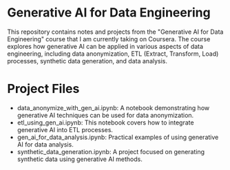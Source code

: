 # Generative AI for Data Engineering
This repository contains notes and projects from the "Generative AI for Data Engineering" course that I am currently taking on Coursera. The course explores how generative AI can be applied in various aspects of data engineering, including data anonymization, ETL (Extract, Transform, Load) processes, synthetic data generation, and data analysis.

# Project Files
* data_anonymize_with_gen_ai.ipynb: A notebook demonstrating how generative AI techniques can be used for data anonymization.
* etl_using_gen_ai.ipynb: This notebook covers how to integrate generative AI into ETL processes.
* gen_ai_for_data_analysis.ipynb: Practical examples of using generative AI for data analysis.
* synthetic_data_generation.ipynb: A project focused on generating synthetic data using generative AI methods.
